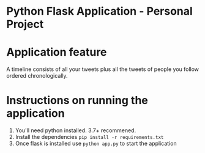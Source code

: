 # Python Flask Application - Personal Project


# Application feature
A timeline consists of all your tweets plus all the tweets of people you follow ordered chronologically.


# Instructions on running the application

1. You'll need python installed. 3.7+ recommened.
2. Install the dependencies `pip install -r requirements.txt`
3. Once flask is installed use `python app.py` to start the application